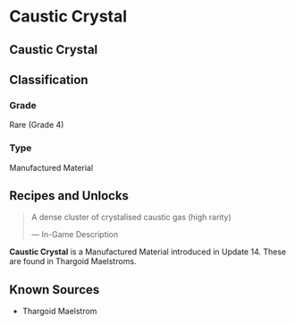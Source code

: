 # Caustic Crystal
##  Caustic Crystal

		

## Classification

### Grade

Rare (Grade 4)

### Type

Manufactured Material

## Recipes and Unlocks

> 
> 
> A dense cluster of crystalised caustic gas (high rarity)
> 
> 
> — In-Game Description
> 

**Caustic Crystal** is a Manufactured Material introduced in Update 14. These are found in Thargoid Maelstroms.

## Known Sources

- Thargoid Maelstrom